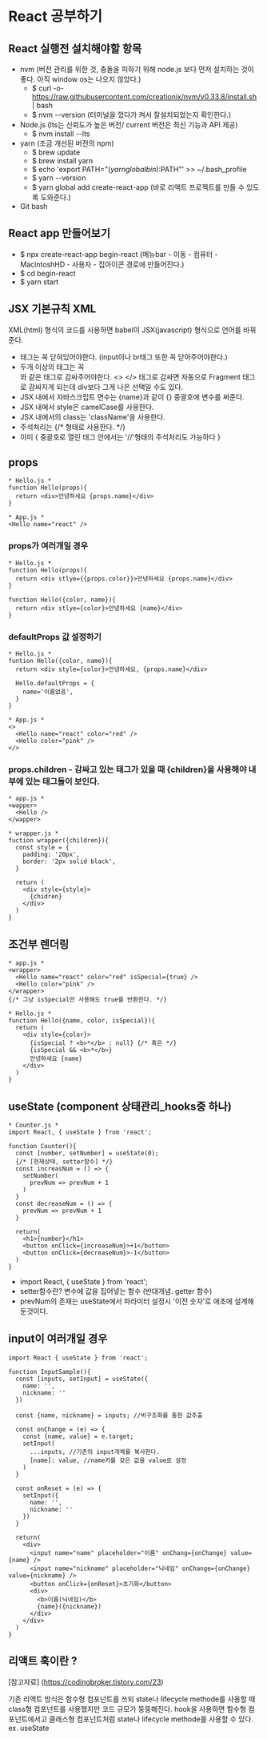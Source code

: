 # React 공부하기
## React 실행전 설치해야할 항목
- nvm (버전 관리를 위한 것, 충돌을 피하기 위해 node.js 보다 먼저 설치하는 것이 좋다. 아직 window os는 나오지 않았다.)
  - $ curl -o- https://raw.githubusercontent.com/creationix/nvm/v0.33.8/install.sh | bash
  - $ nvm --version (터미널을 껐다가 켜서 잘설치되었는지 확인한다.)
- Node.js (lts는 신뢰도가 높은 버전/ current 버전은 최신 기능과 API 제공)
  - $ nvm install --lts
- yarn (조금 개선된 버전의 npm)
  - $ brew update
  - $ brew install yarn 
  - $ echo 'export PATH="$(yarn global bin):$PATH"' >> ~/.bash_profile
  - $ yarn --version
  - $ yarn global add create-react-app (바로 리액트 프로젝트를 만들 수 있도록 도와준다.)
- Git bash

## React app 만들어보기
- $ npx create-react-app begin-react (메뉴bar - 이동 - 컴퓨터 - MacintoshHD - 사용자 - 집아이콘 경로에 만들어진다.)
- $ cd begin-react
- $ yarn start

## JSX 기본규칙 XML
XML(html) 형식의 코드를 사용하면 babel이 JSX(javascript) 형식으로 언어를 바꿔준다. 
- 태그는 꼭 닫혀있어야한다. (input이나 br태그 또한 꼭 닫아주어야한다.)
- 두개 이상의 태그는 꼭 <div></div>와 같은 태그로 감싸주어야한다. <> </> 태그로 감싸면 자동으로 Fragment 태그로 감싸지게 되는데 div보다 그게 나은 선택일 수도 있다.
- JSX 내에서 자바스크립트 면수는 {name}과 같이 {} 중괄호에 변수를 써준다. 
- JSX 내에서 style은 camelCase를 사용한다.
- JSX 내에서의 class는 'className'을 사용한다.
- 주석처리는 {/* 형태로 사용한다. */}
- 이미 { 중괄호로 열린 태그 안에서는 '//'형태의 주석처리도 가능하다 }

## props
```
* Hello.js *
function Hello(props){
  return <div>안녕하세요 {props.name}</div>
}

* App.js *
<Hello name="react" />
```
### props가 여러개일 경우
```
* Hello.js *
function Hello(props){
  return <div stlye={{props.color}}>안녕하세요 {props.name}</div>
}

function Hello({color, name}){
  return <div stlye={color}>안녕하세요 {name}</div>
}
```
### defaultProps 값 설정하기
```
* Hello.js *
funtion Hello({color, name}){
  return <div style={color}>안녕하세요, {props.name}</div>
  
  Hello.defaultProps = {
    name='이름없음',
  }
}

* App.js *
<>
  <Hello name="react" color="red" />
  <Hello color="pink" />
</>
```

### props.children - 감싸고 있는 태그가 있을 때 {children}을 사용해야 내부에 있는 태그들이 보인다.
```
* app.js *
<wapper>
  <Hello />
</wapper>

* wrapper.js *
fuction wrapper({children}){
  const style = {
    padding: '20px',
    border: '2px solid black',
  }
  
  return (
    <div style={style}>
      {chidren}
    </div>
  )
}
```
## 조건부 렌더링
```
* app.js *
<wrapper>
  <Hello name="react" color="red" isSpecial={true} />
  <Hello color="pink" />
</wrapper>
{/* 그냥 isSpecial만 사용해도 true를 반환한다. */}

* Hello.js *
function Hello({name, color, isSpecial}){
  return (
    <div style={color}>
      {isSpecial ? <b>*</b> : null} {/* 혹은 */}
      {isSpecial && <b>*</b>}
      안녕하세요 {name}
    </div>
  )
}
```
## useState (component 상태관리_hooks중 하나)
```
* Counter.js *
import React, { useState } from 'react';

function Counter(){
  const [number, setNumber] = useState(0);
  {/* [현재상태, setter함수] */}
  const increasNum = () => {
    setNumber(
      prevNum => prevNum + 1
    )
  }
  const decreaseNum = () => {
    prevNum => prevNum + 1
  }

  return(
    <h1>{number}</h1>
    <button onClick={increaseNum}>+1</button>
    <button onClick={decreaseNum}>-1</button>
  )
}
```
- import React, { useState } from 'react';
- setter함수란? 변수에 값을 집어넣는 함수 (반대개념. getter 함수)
- prevNum의 존재는 useState에서 파라미터 설정시 '이전 숫자'로 애초에 설계해둔것이다.
## input이 여러개일 경우
```
import React { useState } from 'react';

function InputSample(){
  const [inputs, setInput] = useState({
    name: '',
    nickname: ''
  })
  
  const {name, nickname} = inputs; //비구조화를 통한 값추출
  
  const onChange = (e) => {
    const {name, value} = e.target;
    setInput(
      ...inputs, //기존의 input개체를 복사한다.
      [name]: value, //name키를 갖은 값을 value로 설정
    )
  }
  
  const onReset = (e) => {
    setInput({
      name: '',
      nickname: ''
    })
  }

  return(
    <div>
      <input name="name" placeholder="이름" onChang={onChange} value={name} />
      <input name="nickname" placeholder="닉네임" onChange={onChange} value={nickname} />
      <button onClick={onReset}>초기화</button>
      <div>
        <b>이름(닉네임)</b>
        {name}({nickname})
      </div>
    </div>
  )
}
```
## 리액트 훅이란 ? 
[참고자료] (https://codingbroker.tistory.com/23)

기존 리액트 방식은 함수형 컴포넌트를 쓰되 state나 lifecycle methode를 사용할 때 class형 컴포넌트를 사용했지만 코드 규모가 뚱뚱해진다.
hook을 사용하면 함수형 컴포넌트에서고 클래스형 컴포넌트처럼 state나 lifecycle methode를 사용할 수 있다.
ex. useState

